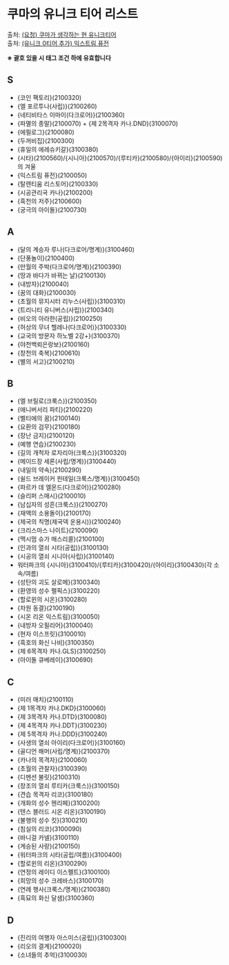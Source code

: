 # 쿠마의 유니크 티어 리스트
출처: <a href="https://game.naver.com/lounge/kanatales/board/detail/3663492" target="_blank">(요청) 쿠마가 생각하는 현 유니크티어</a>  
출처: <a href="https://game.naver.com/lounge/kanatales/board/detail/3715437" target="_blank">(유니크 0티어 추가) 익스트림 퓨전</a>

**※ 괄호 있을 시 태그 조건 하에 유효합니다**

## S
* {코인 팩토리}(2100320)
* {엘 포르투나(사립)}(2100260)
* {네티비타스 이마이(다크로어)}(2100360)
* {파멸의 종말}(2100070) + {제 2목격자 카나.DND}(3100070)
* {에필로그}(2100080)
* {두꺼비집}(2100300)
* {휴일의 에레슈키갈}(3100380)
* {시타}(2100560)/{시니아}(2100570)/{루티카}(2100580)/{아이리}(2100590)의 겨울
* {익스트림 퓨전}(2100050)
* {탈렌티움 리스토어}(2100330)
* {시공관리국 카나}(2100200)
* {흑천의 저주}(2100600)
* {궁극의 아이돌}(2100730)

## A
* {달의 계승자 루나(다크로어/명계)}(3100460)
* {단풍놀이}(2100400)
* {만월의 주박(다크로어/명계)}(2100390)
* {땅과 바다가 바뀌는 날}(2100130)
* {내방자}(2100040)
* {꿈의 대화}(2100030)
* {초월의 뮤지시터 리누스(사립)}(3100310)
* {트리니티 유니버스(사립)}(2100340)
* {비오의 아라한(공립)}(2100250)
* {허상의 무녀 헬레나(다크로어)}(3100330)
* {교국의 방문자 하노벨 2강+}(3100370)
* {야천백뢰은랑보}(2100160)
* {창천의 축복}(2100610)
* {별의 서고}(2100210)

## B
* {엘 브릴로(크룩스)}(2100350)
* {애니버서리 파티}(2100220)
* {벨티에의 꿈}(2100140)
* {요환의 검무}(2100180)
* {장난 금지}(2100120)
* {예행 연습}(2100230)
* {길의 개척자 로자리아(크룩스)}(3100320)
* {메이드장 세론(사립/명계)}(3100440)
* {내일의 약속}(2100290)
* {쉴드 브레이커 핀테일(크룩스/명계)}(3100450)
* {파르카 데 엘몬드(다크로어)}(2100280)
* {슬리퍼 스매시}(2100010)
* {남십자의 성흔(크룩스)}(2100270)
* {재액의 소용돌이}(2100170)
* {제국의 칙명(제국덱 운용시)}(2100240)
* {크리스마스 나이트}(2100090)
* {맥시멈 슈가 매스리콜}(2100100)
* {인과의 열쇠 시타(공립)}(3100130)
* {시공의 열쇠 시니아(사립)}(3100140)
* 워터파크의 {시니아}(3100410)/{루티카}(3100420)/{아이리}(3100430)(각 소속/여름)
* {성탄의 괴도 살로메}(3100340)
* {환영의 성수 펠픽스}(3100220)
* {할로윈의 시온}(3100280)
* {차원 동결}(2100190)
* {시온 리온 익스트림}(3100050)
* {내방자 오필리어}(3100040)
* {현자 이스프릿}(3100010)
* {흑호의 화신 나비}(3100350)
* {제 6목격자 카나.GLS}(3100250)
* {아이돌 큐베레이}(3100690)

## C
* {미러 매치}(2100110)
* {제 1목격자 카나.DKD}(3100060)
* {제 3목격자 카나.DTD}(3100080)
* {제 4목격자 카나.DDT}(3100230)
* {제 5목격자 카나.DDD}(3100240)
* {사생의 열쇠 아이리(다크로어)}(3100160)
* {골디언 해머(사립/명계)}(2100370)
* {카나의 목격자}(2100060)
* {초월의 관찰자}(3100390)
* {디멘션 불릿}(2100310)
* {창조의 열쇠 루티카(크룩스)}(3100150)
* {견습 목격자 리코}(3100180)
* {개화의 성수 헨리페}(3100200)
* {텐스 블러드 시온 리온}(3100190)
* {불행의 성수 킷}(3100210)
* {침실의 리코}(3100090)
* {바니걸 카넬}(3100110)
* {계승된 사랑}(2100150)
* {워터파크의 시타(공립/여름)}(3100400)
* {할로윈의 리온}(3100290)
* {연정의 레이디 이스펠트}(3100100)
* {희망의 성수 크레바스}(3100170)
* {연례 행사(크룩스/명계)}(2100380)
* {흑묘의 화신 달샘}(3100360)

## D
* {진리의 여행자 아스미스(공립)}(3100300)
* {리오의 결계}(2100020)
* {소녀들의 추억}(3100030)
